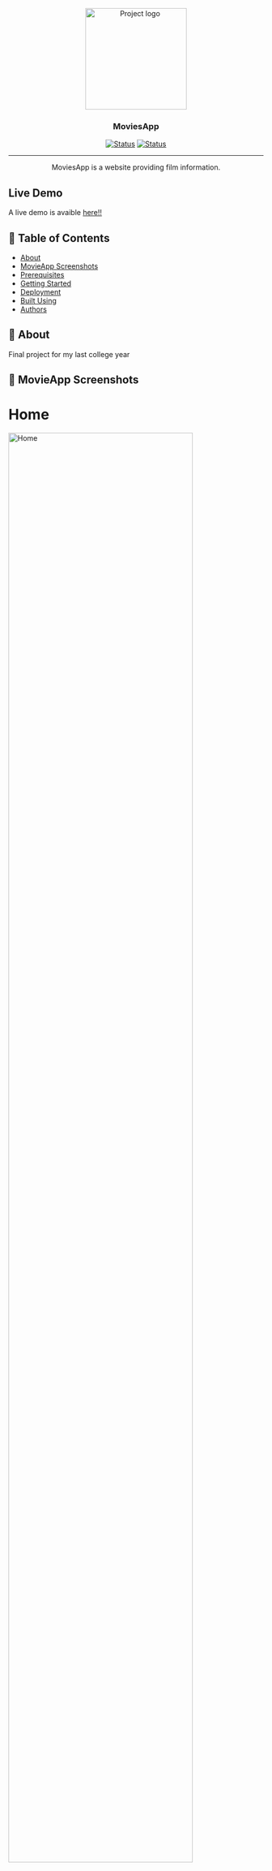 <p align="center">
  <a href="https://moviesapp-ti0s.onrender.com/home" rel="noopener">
 <img width=200px height=200px src="Frontend/src/assets/images/android-chrome-512x512.png" alt="Project logo"></a>
</p>

<h3 align="center">MoviesApp</h3>

<div align="center">

[![Status](https://img.shields.io/badge/status-active-success.svg)]()
[![Status](https://img.shields.io/badge/Render-succes-green)](https://moviesapp-ti0s.onrender.com/home)


</div>

---

<p align="center"> MoviesApp is a website providing film information.
<br> 

</p>


## Live Demo

A live demo is avaible <a href="https://moviesapp-ti0s.onrender.com/home" >here!!</a>

## 📝 Table of Contents

- [About](#about)
- [MovieApp Screenshots](#project)
- [Prerequisites](#prerequisites)
- [Getting Started](#getting_started)
- [Deployment](#deployment)
- [Built Using](#built_using)
- [Authors](#authors)

## 🧐 About <a name = "about"></a>
Final project for my last college year
<br>

## 📸 MovieApp Screenshots<a name = "project"></a>

# Home<br>
<img width=85% src="ReadmeImg/Homepng.png" alt="Home"><br>
# Login<br>
The passwords are encrypted before being sent into the database
<br>
<img width=85% src="ReadmeImg/Login.png" alt="Login"><br>
# Movies<br>
Cards about all the movies in the database<br>
<img width=85% src="ReadmeImg/Moviespng.png" alt="Movies"><br>
# OneMovie<br>
In here we can see the information of a single movie. <br>
We can also see the admin's buttons delete & update <br>
<img width=85% src="ReadmeImg/OneMovie.png" alt="OneMovie"><br>
# AddMovie<br>
Here we have the form to add a new movie, this can only be done by an admin<br>
<img width=85% src="ReadmeImg/AddMovie-up.png" alt="AddMovie"><br>


## 🏁 Getting Started <a name = "getting_started"></a>
These instructions will get you a copy of the project up and running on your local machine for development and testing purposes.<br> See deployment for notes on how to deploy the project on a live system.

### Prerequisites <a name = "prerequisites"></a>

Things you need to install:
- install nodejs
- install npm
- install angular-cli

Create mongoDb database <br>
upload MoviesApp project <br>


## 🚀 Deployment <a name = "deployment"></a>

Open two command-line interface (such as Command Prompt or Terminal)

1st one - Backend 
```
cd ~<path>/MoviesApp/Backend
npm install 

```
2nd one - Frontend
```
cd ~<path>/MoviesApp/Frontend
npm install

```
after installing npm, you must run the following command on both
terminals, in any order.

```
npm start
```

wait until the loading is finished and if everythingis ok, you should see the deploy application running...

Backend should be on port 5000<br>
<img width=85%  src="ReadmeImg/BackNPMStart.PNG" alt="BackendStartByNpm"><br>
Frontend should be on port 4200<br>
<img width=85% height=20%  src="ReadmeImg/FrontNPMStart.PNG" alt="FrontendStartByNpm"><br>

## ⛏️ Built Using <a name = "built_using"></a>

- [MongoDB](https://www.mongodb.com/) - Database
- [Express](https://expressjs.com/) - Server Framework
- [NodeJs](https://nodejs.org/en/) - Server Environment
- [Angular]() - Angular

## ✍️ Authors <a name = "authors"></a>
- [@FedeSCode](https://github.com/FedeSCode) - Idea & Initial work


